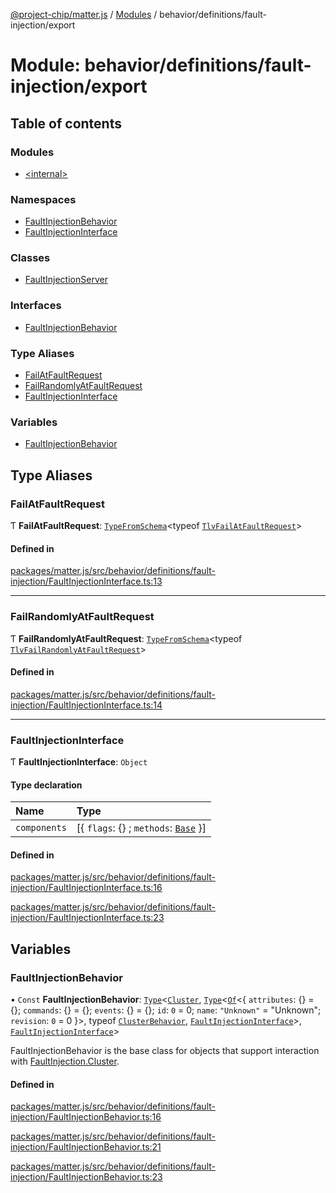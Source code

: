 [@project-chip/matter.js](../README.md) / [Modules](../modules.md) / behavior/definitions/fault-injection/export

# Module: behavior/definitions/fault-injection/export

## Table of contents

### Modules

- [\<internal\>](behavior_definitions_fault_injection_export._internal_.md)

### Namespaces

- [FaultInjectionBehavior](behavior_definitions_fault_injection_export.FaultInjectionBehavior.md)
- [FaultInjectionInterface](behavior_definitions_fault_injection_export.FaultInjectionInterface.md)

### Classes

- [FaultInjectionServer](../classes/behavior_definitions_fault_injection_export.FaultInjectionServer.md)

### Interfaces

- [FaultInjectionBehavior](../interfaces/behavior_definitions_fault_injection_export.FaultInjectionBehavior-1.md)

### Type Aliases

- [FailAtFaultRequest](behavior_definitions_fault_injection_export.md#failatfaultrequest)
- [FailRandomlyAtFaultRequest](behavior_definitions_fault_injection_export.md#failrandomlyatfaultrequest)
- [FaultInjectionInterface](behavior_definitions_fault_injection_export.md#faultinjectioninterface)

### Variables

- [FaultInjectionBehavior](behavior_definitions_fault_injection_export.md#faultinjectionbehavior)

## Type Aliases

### FailAtFaultRequest

Ƭ **FailAtFaultRequest**: [`TypeFromSchema`](tlv_export.md#typefromschema)\<typeof [`TlvFailAtFaultRequest`](cluster_export.FaultInjection.md#tlvfailatfaultrequest)\>

#### Defined in

[packages/matter.js/src/behavior/definitions/fault-injection/FaultInjectionInterface.ts:13](https://github.com/project-chip/matter.js/blob/6d3b6a5d957d88a9231d6ecab4bb41f8133112be/packages/matter.js/src/behavior/definitions/fault-injection/FaultInjectionInterface.ts#L13)

___

### FailRandomlyAtFaultRequest

Ƭ **FailRandomlyAtFaultRequest**: [`TypeFromSchema`](tlv_export.md#typefromschema)\<typeof [`TlvFailRandomlyAtFaultRequest`](cluster_export.FaultInjection.md#tlvfailrandomlyatfaultrequest)\>

#### Defined in

[packages/matter.js/src/behavior/definitions/fault-injection/FaultInjectionInterface.ts:14](https://github.com/project-chip/matter.js/blob/6d3b6a5d957d88a9231d6ecab4bb41f8133112be/packages/matter.js/src/behavior/definitions/fault-injection/FaultInjectionInterface.ts#L14)

___

### FaultInjectionInterface

Ƭ **FaultInjectionInterface**: `Object`

#### Type declaration

| Name | Type |
| :------ | :------ |
| `components` | [\{ `flags`: {} ; `methods`: [`Base`](../interfaces/behavior_definitions_fault_injection_export.FaultInjectionInterface.Base.md)  }] |

#### Defined in

[packages/matter.js/src/behavior/definitions/fault-injection/FaultInjectionInterface.ts:16](https://github.com/project-chip/matter.js/blob/6d3b6a5d957d88a9231d6ecab4bb41f8133112be/packages/matter.js/src/behavior/definitions/fault-injection/FaultInjectionInterface.ts#L16)

[packages/matter.js/src/behavior/definitions/fault-injection/FaultInjectionInterface.ts:23](https://github.com/project-chip/matter.js/blob/6d3b6a5d957d88a9231d6ecab4bb41f8133112be/packages/matter.js/src/behavior/definitions/fault-injection/FaultInjectionInterface.ts#L23)

## Variables

### FaultInjectionBehavior

• `Const` **FaultInjectionBehavior**: [`Type`](../interfaces/behavior_cluster_export.ClusterBehavior.Type.md)\<[`Cluster`](../interfaces/cluster_export.FaultInjection.Cluster.md), [`Type`](../interfaces/behavior_cluster_export.ClusterBehavior.Type.md)\<[`Of`](../interfaces/cluster_export.ClusterType.Of.md)\<\{ `attributes`: {} = \{}; `commands`: {} = \{}; `events`: {} = \{}; `id`: ``0`` = 0; `name`: ``"Unknown"`` = "Unknown"; `revision`: ``0`` = 0 }\>, typeof [`ClusterBehavior`](behavior_cluster_export.ClusterBehavior.md), [`FaultInjectionInterface`](behavior_definitions_fault_injection_export.md#faultinjectioninterface)\>, [`FaultInjectionInterface`](behavior_definitions_fault_injection_export.md#faultinjectioninterface)\>

FaultInjectionBehavior is the base class for objects that support interaction with [FaultInjection.Cluster](cluster_export.FaultInjection.md#cluster).

#### Defined in

[packages/matter.js/src/behavior/definitions/fault-injection/FaultInjectionBehavior.ts:16](https://github.com/project-chip/matter.js/blob/6d3b6a5d957d88a9231d6ecab4bb41f8133112be/packages/matter.js/src/behavior/definitions/fault-injection/FaultInjectionBehavior.ts#L16)

[packages/matter.js/src/behavior/definitions/fault-injection/FaultInjectionBehavior.ts:21](https://github.com/project-chip/matter.js/blob/6d3b6a5d957d88a9231d6ecab4bb41f8133112be/packages/matter.js/src/behavior/definitions/fault-injection/FaultInjectionBehavior.ts#L21)

[packages/matter.js/src/behavior/definitions/fault-injection/FaultInjectionBehavior.ts:23](https://github.com/project-chip/matter.js/blob/6d3b6a5d957d88a9231d6ecab4bb41f8133112be/packages/matter.js/src/behavior/definitions/fault-injection/FaultInjectionBehavior.ts#L23)
